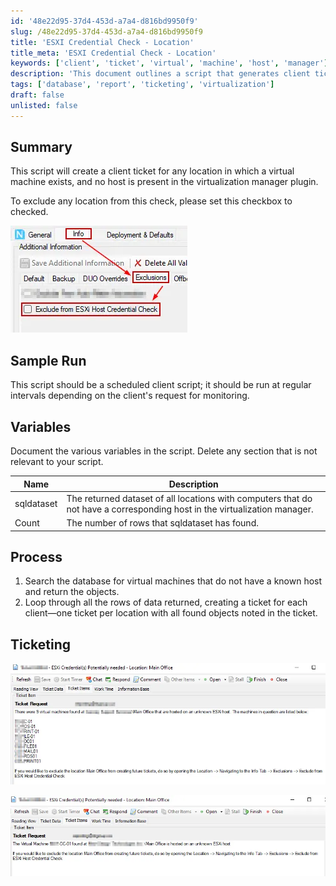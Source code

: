 ```yaml
---
id: '48e22d95-37d4-453d-a7a4-d816bd9950f9'
slug: /48e22d95-37d4-453d-a7a4-d816bd9950f9
title: 'ESXI Credential Check - Location'
title_meta: 'ESXI Credential Check - Location'
keywords: ['client', 'ticket', 'virtual', 'machine', 'host', 'manager']
description: 'This document outlines a script that generates client tickets for locations with virtual machines that lack a corresponding host in the virtualization manager. It includes details on variables, process flow, and sample runs to ensure effective monitoring and management.'
tags: ['database', 'report', 'ticketing', 'virtualization']
draft: false
unlisted: false
---
```


## Summary

This script will create a client ticket for any location in which a virtual machine exists, and no host is present in the virtualization manager plugin.

To exclude any location from this check, please set this checkbox to checked.

![Image](../../../static/img/docs/48e22d95-37d4-453d-a7a4-d816bd9950f9/image_1.webp)

## Sample Run

This script should be a scheduled client script; it should be run at regular intervals depending on the client's request for monitoring.

## Variables

Document the various variables in the script. Delete any section that is not relevant to your script.

| Name        | Description                                                                                     |
|-------------|-------------------------------------------------------------------------------------------------|
| sqldataset  | The returned dataset of all locations with computers that do not have a corresponding host in the virtualization manager. |
| Count       | The number of rows that sqldataset has found.                                                 |

## Process

1. Search the database for virtual machines that do not have a known host and return the objects.
2. Loop through all the rows of data returned, creating a ticket for each client—one ticket per location with all found objects noted in the ticket.

## Ticketing

![Image](../../../static/img/docs/48e22d95-37d4-453d-a7a4-d816bd9950f9/image_2.webp)

![Image](../../../static/img/docs/48e22d95-37d4-453d-a7a4-d816bd9950f9/image_3.webp)
